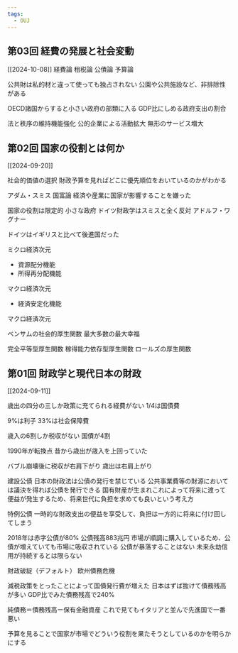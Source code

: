 ```yaml
---
tags:
  - OUJ
---
```

## 第03回 経費の発展と社会変動
[[2024-10-08]]
経費論
租税論
公債論
予算論

公共財は私的材と違って使っても独占されない
公園や公共施設など、非排除性がある

OECD諸国からすると小さい政府の部類に入る
GDP比にしめる政府支出の割合

法と秩序の維持機能強化
公的企業による活動拡大
無形のサービス増大



## 第02回 国家の役割とは何か
[[2024-09-20]]

社会的価値の選択
財政予算を見ればどこに優先順位をおいているのかがわかる

アダム・スミス 国富論
経済や産業に国家が影響することを嫌った

国家の役割は限定的
小さな政府
ドイツ財政学はスミスと全く反対
アドルフ・ワグナー

ドイツはイギリスと比べて後進国だった

ミクロ経済次元
- 資源配分機能
- 所得再分配機能

マクロ経済次元
- 経済安定化機能

マクロ経済次元

ベンサムの社会的厚生関数
最大多数の最大幸福

完全平等型厚生関数
稼得能力依存型厚生関数
ロールズの厚生関数

## 第01回 財政学と現代日本の財政
[[2024-09-11]]

歳出の四分の三しか政策に充てられる経費がない
1/4は国債費

9%は利子
33%は社会保障費

歳入の6割しか税収がない
国債が4割

1990年が転換点
昔から歳出が歳入を上回っていた

バブル崩壊後に税収が右肩下がり
歳出は右肩上がり

建設公債
日本の財政法は公債の発行を禁じている
公共事業費等の財源においては議決を得れば公債を発行できる
国有財産が生まれこれによって将来に渡って便益が発生するため、将来世代に負担を求めても良いという考え方

特例公債
一時的な財政支出の便益を享受して、負担は一方的に将来に付け回してしまう

2018年は赤字公債が80%
公債残高883兆円
市場が順調に購入しているため、公債が増えていても市場に吸収されている
公債が暴落することはない
未来永劫信用が持続するとは限らない

財政破綻（デフォルト）
欧州債務危機

減税政策をとったことによって国債発行費が増えた
日本はずば抜けて債務残高が多い
GDP比でみた債務残高で240%

純債務＝債務残高ー保有金融資産
これで見てもイタリアと並んで先進国で一番悪い

予算を見ることで国家が市場でどういう役割を果たそうとしているのかを明らかにする


